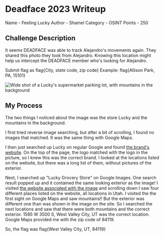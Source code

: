 # Deadface 2023 Writeup
Name - Feeling Lucky
Author - Shamel
Category - OSINT
Points - 250

## Challenge Description

It seems DEADFACE was able to track Alejandro's movements again. They shared this photo they took from Alejandro. Knowing this location might help us intercept the DEADFACE member who's looking for Alejandro.

Submit flag as flag{City, state code, zip code}
Example: flag{Allison Park, PA, 15101}

![Wide shot of a Lucky's supermarket parking lot, with mountains in the background]()

## My Process

The two things I noticed about the image was the store Lucky and the mountains in the background.

I first tried reverse image searching, but after a bit of scrolling, I found no images that matched. It was the same thing with Google Maps.

I then just searched up Lucky on regular Google and found [the brand's website](https://luckysupermarkets.com/). On the top of the page, the logo matched with the logo in the picture, so I knew this was the correct brand. I looked at the locations listed on the website, but there was a long list of them, without pictures of the exterior.

Next, I searched up "Lucky Grocery Store" on Google Images. One search result popped up and it contained the same looking exterior as the image! I visited [the website associated with the image](https://www.luckylowprices.com/lucky-low-prices.html) and scrolling down I saw four different places listed on the website, all locations in Utah. I visited the the first sight on Google Maps and saw mountains!! But the exterior was different one than was shown in the image on the site. So I searched the next locations and saw that there were both mountains and the correct exterior. 1585 W 3500 S, West Valley City, UT was the correct location. Google Maps provided me with the zip code of 84119.

So, the flag was
flag{West Valley City, UT, 84119}
